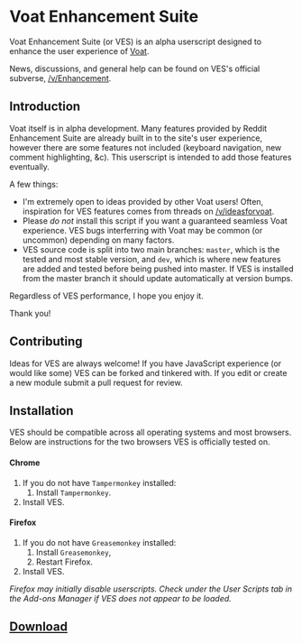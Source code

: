 # Voat Enhancement Suite

Voat Enhancement Suite (or VES) is an alpha userscript designed to enhance the user experience of [Voat][voat].

News, discussions, and general help can be found on VES's official subverse, [/v/Enhancement][/v/Enhancement].

## Introduction

Voat itself is in alpha development. Many features provided by Reddit Enhancement Suite are already built in to the site's user experience, however there are some features not included (keyboard navigation, new comment highlighting, &c). This userscript is intended to add those features eventually.

A few things:

+ I'm extremely open to ideas provided by other Voat users! Often, inspiration for VES features comes from threads on [/v/ideasforvoat](https://voat.co/v/ideasforvoat/).
+ Please *do not* install this script if you want a guaranteed seamless Voat experience. VES bugs interferring with Voat may be common (or uncommon) depending on many factors.
+ VES source code is split into two main branches: `master`, which is the tested and most stable version, and `dev`, which is where new features are added and tested before being pushed into master. If VES is installed from the master branch it should update automatically at version bumps.

Regardless of VES performance, I hope you enjoy it.

Thank you!

## Contributing

Ideas for VES are always welcome! If you have JavaScript experience (or would like some) VES can be forked and tinkered with. If you edit or create a new module submit a pull request for review.

<!--[![Code Climate](https://codeclimate.com/github/travis-g/Voat-Enhancement-Suite/badges/gpa.svg)](https://codeclimate.com/github/travis-g/Voat-Enhancement-Suite)-->

## Installation

VES should be compatible across all operating systems and most browsers. Below are instructions for the two browsers VES is officially tested on.

#### Chrome

1. If you do not have `Tampermonkey` installed:
	1. Install `Tampermonkey`.
2. Install VES.

#### Firefox

1. If you do not have `Greasemonkey` installed:
	1. Install `Greasemonkey`,
	2. Restart Firefox.
2. Install VES.

*Firefox may initially disable userscripts. Check under the User Scripts tab in the Add-ons Manager if VES does not appear to be loaded.*

## [Download][dl]

[dl]: https://github.com/travis-g/Voat-Enhancement-Suite/raw/master/voat-enhancement-suite.user.js
[voat]: https://voat.co/
[/v/Enhancement]: https://voat.co/v/Enhancement/
